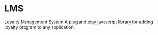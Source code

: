 # LMS
Loyalty Management System 
A plug and play javascript library for adding loyalty program to any application.
